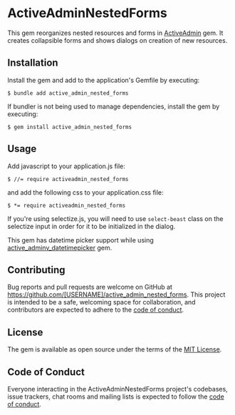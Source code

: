 # ActiveAdminNestedForms

This gem reorganizes nested resources and forms in [ActiveAdmin](https://activeadmin.info/) gem. It creates collapsible forms and shows dialogs on creation of new resources.

## Installation

Install the gem and add to the application's Gemfile by executing:

    $ bundle add active_admin_nested_forms

If bundler is not being used to manage dependencies, install the gem by executing:

    $ gem install active_admin_nested_forms

## Usage

Add javascript to your application.js file:

    $ //= require activeadmin_nested_forms

and add the following css to your application.css file:

    $ *= require activeadmin_nested_forms

If you're using selectize.js, you will need to use `select-beast` class on the selectize input in order for it to be initialized in the dialog.

This gem has datetime picker support while using [active_adminv_datetimepicker](https://github.com/activeadmin-plugins/active_admin_datetimepicker) gem.


## Contributing

Bug reports and pull requests are welcome on GitHub at https://github.com/[USERNAME]/active_admin_nested_forms. This project is intended to be a safe, welcoming space for collaboration, and contributors are expected to adhere to the [code of conduct](https://github.com/[USERNAME]/active_admin_nested_forms/blob/master/CODE_OF_CONDUCT.md).

## License

The gem is available as open source under the terms of the [MIT License](https://opensource.org/licenses/MIT).

## Code of Conduct

Everyone interacting in the ActiveAdminNestedForms project's codebases, issue trackers, chat rooms and mailing lists is expected to follow the [code of conduct](https://github.com/[USERNAME]/active_admin_nested_forms/blob/master/CODE_OF_CONDUCT.md).
